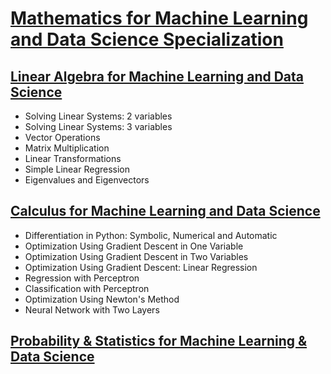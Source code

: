 # [Mathematics for Machine Learning and Data Science Specialization](https://www.deeplearning.ai/courses/mathematics-for-machine-learning-and-data-science-specialization/)

## [Linear Algebra for Machine Learning and Data Science](https://github.com/iampramodyadav/probability-statistics/blob/main/linear_algebra_ML.ipynb)
- Solving Linear Systems: 2 variables
- Solving Linear Systems: 3 variables
- Vector Operations
- Matrix Multiplication
- Linear Transformations
- Simple Linear Regression
- Eigenvalues and Eigenvectors
 
## [Calculus for Machine Learning and Data Science](https://github.com/iampramodyadav/probability-statistics/blob/main/calculus_ML.ipynb)
- Differentiation in Python: Symbolic, Numerical and Automatic
- Optimization Using Gradient Descent in One Variable
- Optimization Using Gradient Descent in Two Variables
- Optimization Using Gradient Descent: Linear Regression
- Regression with Perceptron
- Classification with Perceptron
- Optimization Using Newton's Method
- Neural Network with Two Layers
## [Probability & Statistics for Machine Learning & Data Science](https://github.com/iampramodyadav/probability-statistics/blob/main/prob_stat_ML.ipynb)
